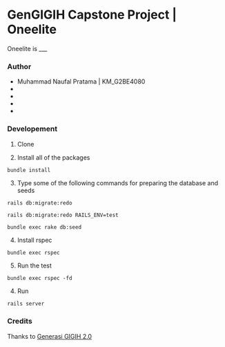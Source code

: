 # GenGIGIH Capstone Project | Oneelite

Oneelite is \_\_\_

### Author

- Muhammad Naufal Pratama | KM_G2BE4080
-
-
-
-

### Developement

1. Clone

2. Install all of the packages

```shell
bundle install
```

3. Type some of the following commands for preparing the database and seeds

```shell
rails db:migrate:redo
```

```shell
rails db:migrate:redo RAILS_ENV=test
```

```shell
bundle exec rake db:seed
```

4. Install rspec

```shell
bundle exec rspec
```

5. Run the test

```shell
bundle exec rspec -fd
```

4. Run

```ruby
rails server
```

### Credits

Thanks to [Generasi GIGIH 2.0](https://www.anakbangsabisa.org/generasi-gigih/)
